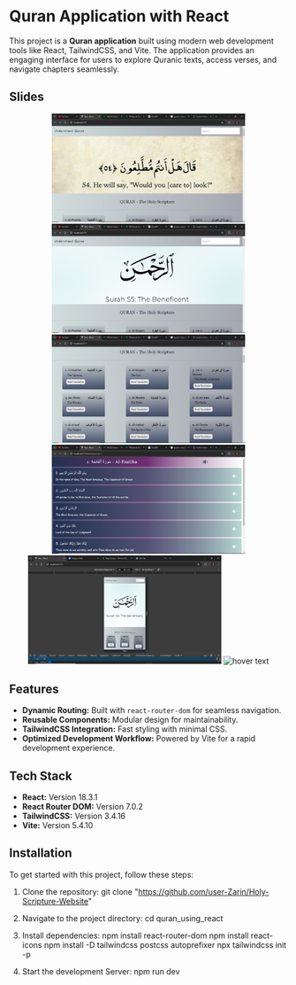 # Quran Application with React

This project is a **Quran application** built using modern web development tools like React, TailwindCSS, and Vite. The application provides an engaging interface for users to explore Quranic texts, access verses, and navigate chapters seamlessly.


## Slides

<p align="center">
  <img src="https://github.com/user-Zarin/Holy-Scripture-Website/blob/main/QW/Screenshot%20(163).png" width="350" title="hover text">
   <img src="https://github.com/user-Zarin/Holy-Scripture-Website/blob/main/QW/Screenshot%20(164).png" width="350" title="hover text">
   <img src="https://github.com/user-Zarin/Holy-Scripture-Website/blob/main/QW/Screenshot%20(165).png" width="350" title="hover text">
   <img src="https://github.com/user-Zarin/Holy-Scripture-Website/blob/main/QW/Screenshot%20(166).png" width="350" title="hover text">
   <img src="https://github.com/user-Zarin/Holy-Scripture-Website/blob/main/QW/Screenshot%20(167).png" width="350" title="hover text">
   <img src="https://github.com/user-Zarin/Holy-Scripture-Website/blob/main/QW/Screenshot%20(168).png" width="350" title="hover text">
</p>


## Features
- **Dynamic Routing:** Built with `react-router-dom` for seamless navigation.
- **Reusable Components:** Modular design for maintainability.
- **TailwindCSS Integration:** Fast styling with minimal CSS.
- **Optimized Development Workflow:** Powered by Vite for a rapid development experience.

## Tech Stack
- **React:** Version 18.3.1
- **React Router DOM:** Version 7.0.2
- **TailwindCSS:** Version 3.4.16
- **Vite:** Version 5.4.10

## Installation

To get started with this project, follow these steps:

1. Clone the repository:
   git clone "https://github.com/user-Zarin/Holy-Scripture-Website"

2. Navigate to the project directory:
    cd quran_using_react
3. Install dependencies:
    npm install react-router-dom
    npm install react-icons
    npm install -D tailwindcss postcss autoprefixer
    npx tailwindcss init -p
4. Start the development Server:
    npm run dev

